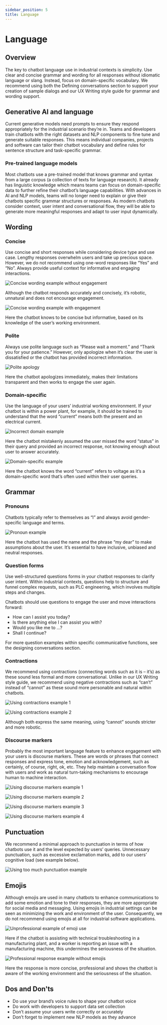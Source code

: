 ```yaml
---
sidebar_position: 5
title: Language
---
```

# Language

## Overview 

The key to chatbot language use in industrial contexts is simplicity. Use clear and concise grammar and wording for all responses without idiomatic language or slang. Instead, focus on domain-specific vocabulary. We recommend using both the Defining conversations section to support your creation of sample dialogs and our UX Writing style guide for grammar and wording support.   

## Generative AI and language 

Current generative models need prompts to ensure they respond appropriately for the industrial scenario they’re in. Teams and developers train chatbots with the right datasets and NLP components to fine tune and generate suitable responses. This means individual companies, projects and software can tailor their chatbot vocabulary and define rules for sentence structure and task-specific grammar. 

### Pre-trained language models  
Most chatbots use a pre-trained model that knows grammar and syntax from a large corpus (a collection of texts for language research). It already has linguistic knowledge which means teams can focus on domain-specific data to further refine their chatbot’s language capabilities. With advances in AI and NLP models, teams will no longer need to explain or give their chatbots specific grammar structures or responses. As modern chatbots consider context, user intent and conversational flow, they will be able to generate more meaningful responses and adapt to user input dynamically. 

## Wording 

### Concise
Use concise and short responses while considering device type and use case. Lengthy responses overwhelm users and take up precious space. However, we do not recommend using one-word responses like “Yes” and “No”. Always provide useful context for informative and engaging interactions. 
 
![Concise wording example without engagement](https://www.figma.com/design/wEptRgAezDU1z80Cn3eZ0o/iX-Pattern-Illustrations?node-id=3218-4276&t=etx1DcSbA7VDx5xD-4)

Although the chatbot responds accurately and concisely, it’s robotic, unnatural and does not encourage engagement. 

![Concise wording example with engagement](https://www.figma.com/design/wEptRgAezDU1z80Cn3eZ0o/iX-Pattern-Illustrations?node-id=3218-4318&t=etx1DcSbA7VDx5xD-4)

Here the chatbot knows to be concise but informative, based on its knowledge of the user’s working environment. 

### Polite
Always use polite language such as “Please wait a moment.” and “Thank you for your patience.” However, only apologize when it’s clear the user is dissatisfied or the chatbot has provided incorrect information. 

![Polite apology](https://www.figma.com/design/wEptRgAezDU1z80Cn3eZ0o/iX-Pattern-Illustrations?node-id=3218-4279&t=etx1DcSbA7VDx5xD-4)

Here the chatbot apologizes immediately, makes their limitations transparent and then works to engage the user again. 

### Domain-specific 
Use the language of your users’ industrial working environment. If your chatbot is within a power plant, for example, it should be trained to understand that the word “current” means both the present and an electrical current. 

![Incorrect domain example](https://www.figma.com/design/wEptRgAezDU1z80Cn3eZ0o/iX-Pattern-Illustrations?node-id=3218-4282&t=etx1DcSbA7VDx5xD-4) 

Here the chatbot mistakenly assumed the user missed the word “status” in their query and provided an incorrect response, not knowing enough about user to answer accurately. 

![Domain-specific example](https://www.figma.com/design/wEptRgAezDU1z80Cn3eZ0o/iX-Pattern-Illustrations?node-id=3218-4315&t=etx1DcSbA7VDx5xD-4)

Here the chatbot knows the word “current” refers to voltage as it’s a domain-specific word that’s often used within their user queries. 

## Grammar 

### Pronouns 
Chatbots typically refer to themselves as “I” and always avoid gender-specific language and terms. 

![Pronoun example](https://www.figma.com/design/wEptRgAezDU1z80Cn3eZ0o/iX-Pattern-Illustrations?node-id=3218-4286&t=etx1DcSbA7VDx5xD-4)

Here the chatbot has used the name and the phrase “my dear” to make assumptions about the user. It’s essential to have inclusive, unbiased and neutral responses. 

### Question forms
Use well-structured questions forms in your chatbot responses to clarify user intent. Within industrial contexts, questions help to structure and funnel complex requests, such as PLC engineering, which involves multiple steps and changes. 

Chatbots should use questions to engage the user and move interactions forward: 

- How can I assist you today?   
- Is there anything else I can assist you with?   
- Would you like me to …?   
- Shall I continue?   

For more question examples within specific communicative functions, see the designing conversations section.

### Contractions 
We recommend using contractions (connecting words such as it is – it’s) as these sound less formal and more conversational. Unlike in our UX Writing style guide, we recommend using negative contractions such as “can’t” instead of “cannot” as these sound more personable and natural within chatbots.  

![Using contractions example 1](https://www.figma.com/design/wEptRgAezDU1z80Cn3eZ0o/iX-Pattern-Illustrations?node-id=3218-4297&t=etx1DcSbA7VDx5xD-4) 

![Using contractions example 2](https://www.figma.com/design/wEptRgAezDU1z80Cn3eZ0o/iX-Pattern-Illustrations?node-id=3218-4300&t=etx1DcSbA7VDx5xD-4)

Although both express the same meaning, using “cannot” sounds stricter and more robotic.  

### Discourse markers
Probably the most important language feature to enhance engagement with your users is discourse markers. These are words or phrases that connect responses and express tone, emotion and acknowledgement, such as certainly, of course, right, ok, etc. They help maintain a conversation flow with users and work as natural turn-taking mechanisms to encourage human to machine interaction. 

![Using discourse markers example 1](https://www.figma.com/design/wEptRgAezDU1z80Cn3eZ0o/iX-Pattern-Illustrations?node-id=3218-4303&t=etx1DcSbA7VDx5xD-4)

![Using discourse markers example 2](https://www.figma.com/design/wEptRgAezDU1z80Cn3eZ0o/iX-Pattern-Illustrations?node-id=3218-4306&t=etx1DcSbA7VDx5xD-4)

![Using discourse markers example 3](https://www.figma.com/design/wEptRgAezDU1z80Cn3eZ0o/iX-Pattern-Illustrations?node-id=3218-4309&t=etx1DcSbA7VDx5xD-4)

![Using discourse markers example 4](https://www.figma.com/design/wEptRgAezDU1z80Cn3eZ0o/iX-Pattern-Illustrations?node-id=3218-4312&t=etx1DcSbA7VDx5xD-4)

## Punctuation

We recommend a minimal approach to punctuation in terms of how chatbots use it and the level expected by users’ queries. Unnecessary punctuation, such as excessive exclamation marks, add to our users’ cognitive load (see example below). 

![Using too much punctuation example](https://www.figma.com/design/wEptRgAezDU1z80Cn3eZ0o/iX-Pattern-Illustrations?node-id=3218-4288&t=etx1DcSbA7VDx5xD-4)

## Emojis 

Although emojis are used in many chatbots to enhance communications to add some emotion and tone to their responses, they are more appropriate for social media and messaging. Using emojis in industrial settings can be seen as minimizing the work and environment of the user. Consequently, we do not recommend using emojis at all for industrial software applications. 

![Unprofessional example of emoji use](https://www.figma.com/design/wEptRgAezDU1z80Cn3eZ0o/iX-Pattern-Illustrations?node-id=3218-4291&t=etx1DcSbA7VDx5xD-4)

Here if the chatbot is assisting with technical troubleshooting in a manufacturing plant, and a worker is reporting an issue with a manufacturing machine, this undermines the seriousness of the situation. 

![Professional response example without emojis](https://www.figma.com/design/wEptRgAezDU1z80Cn3eZ0o/iX-Pattern-Illustrations?node-id=3218-4294&t=etx1DcSbA7VDx5xD-4)

Here the response is more concise, professional and shows the chatbot is aware of the working environment and the seriousness of the situation. 

## Dos and Don'ts

- Do use your brand’s voice rules to shape your chatbot voice
- Do work with developers to support data set collection
- Don’t assume your users write correctly or accurately
- Don’t forget to implement new NLP models as they advance 
